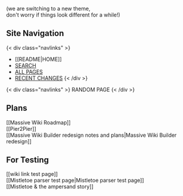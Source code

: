 (we are switching to a new theme,  
don't worry if things look different for a while!)

## Site Navigation

{< div class="navlinks" >}
- [[README|HOME]]
- [SEARCH](/search.html)  
- [ALL PAGES](/all-pages.html)  
- [RECENT CHANGES](/recent-pages.html)
{< /div >}

{< div class="navlinks" >}
  <a onclick="location.href=`${randomPostLink()}`">
    RANDOM PAGE
  </a>
{< /div >}

## Plans

[[Massive Wiki Roadmap]]  
[[Pier2Pier]]  
[[Massive Wiki Builder redesign notes and plans|Massive Wiki Builder redesign]]     

## For Testing

[[wiki link test page]]  
[[Mistletoe parser test page|Mistletoe parser test page]]  
[[Mistletoe & the ampersand story]]  

